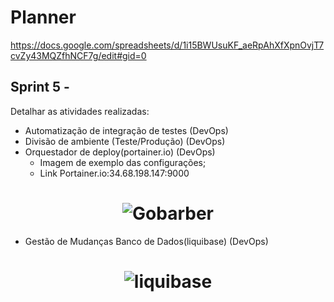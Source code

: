 # Planner

https://docs.google.com/spreadsheets/d/1i15BWUsuKF_aeRpAhXfXpnOvjT7cvZy43MQZfhNCF7g/edit#gid=0

## Sprint 5 - 

Detalhar as atividades realizadas:

- Automatização de integração de testes (DevOps)
- Divisão de ambiente (Teste/Produção) (DevOps)
- Orquestador de deploy(portainer.io) (DevOps)
    - Imagem de exemplo das configurações;
    - Link Portainer.io:34.68.198.147:9000
<h1 align="center">
    <img alt="Gobarber" src="/imagem/portainer_io.jpeg" />
</h1>

- Gestão de Mudanças Banco de Dados(liquibase) (DevOps)

<h1 align="center">
    <img alt="liquibase" src="/imagem/liquibase/liquibase.png" />
</h1>

